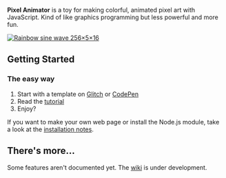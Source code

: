 **Pixel Animator** is a toy for making colorful, animated pixel art with JavaScript. Kind of like graphics programming but less powerful and more fun.

[![Rainbow sine wave 256×5×16](rainbow-wave.gif)](https://glitch.com/~wavey-spectrum)

## Getting Started

### The easy way

1. Start with a template on [Glitch](https://glitch.com/edit/#!/remix/pixel-animator-template) or [CodePen](https://codepen.io/pen?template=JjdoYoa&editors=1000)
2. Read the [tutorial](https://github.com/grough/pixel-animator/wiki/Pixel-Animator-Tutorial)
3. Enjoy?

If you want to make your own web page or install the Node.js module, take a look at the [installation notes](https://github.com/grough/pixel-animator/wiki/Installation).

## There's more…

Some features aren't documented yet. The [wiki](https://github.com/grough/pixel-animator/wiki) is under development.
